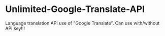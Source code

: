 # Unlimited-Google-Translate-API
Language translation API use of "Google Translate". Can use with/without API key!!!
